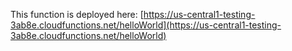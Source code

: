 This function is deployed here:
[https://us-central1-testing-3ab8e.cloudfunctions.net/helloWorld](https://us-central1-testing-3ab8e.cloudfunctions.net/helloWorld)
